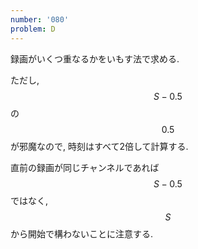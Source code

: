 ```yaml
---
number: '080'
problem: D
---
```

録画がいくつ重なるかをいもす法で求める.

ただし, $$ S-0.5 $$ の $$ 0.5 $$ が邪魔なので, 時刻はすべて2倍して計算する.

直前の録画が同じチャンネルであれば $$ S-0.5 $$ ではなく, $$ S $$ から開始で構わないことに注意する.
